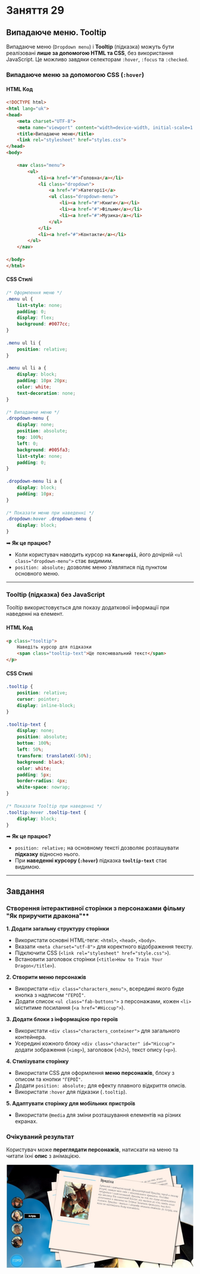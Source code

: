 # Заняття 29

## Випадаюче меню. Tooltip

Випадаюче меню (`Dropdown menu`) і **Tooltip** (підказка) можуть бути реалізовані **лише за допомогою HTML та CSS**, без використання JavaScript. Це можливо завдяки селекторам `:hover`, `:focus` та `:checked`.  


### **Випадаюче меню за допомогою CSS (`:hover`)**  
#### **HTML Код**
```html
<!DOCTYPE html>
<html lang="uk">
<head>
    <meta charset="UTF-8">
    <meta name="viewport" content="width=device-width, initial-scale=1.0">
    <title>Випадаюче меню</title>
    <link rel="stylesheet" href="styles.css">
</head>
<body>

    <nav class="menu">
        <ul>
            <li><a href="#">Головна</a></li>
            <li class="dropdown">
                <a href="#">Категорії</a>
                <ul class="dropdown-menu">
                    <li><a href="#">Книги</a></li>
                    <li><a href="#">Фільми</a></li>
                    <li><a href="#">Музика</a></li>
                </ul>
            </li>
            <li><a href="#">Контакти</a></li>
        </ul>
    </nav>

</body>
</html>
```

#### **CSS Стилі**
```css
/* Оформлення меню */
.menu ul {
    list-style: none;
    padding: 0;
    display: flex;
    background: #0077cc;
}

.menu ul li {
    position: relative;
}

.menu ul li a {
    display: block;
    padding: 10px 20px;
    color: white;
    text-decoration: none;
}

/* Випадаюче меню */
.dropdown-menu {
    display: none;
    position: absolute;
    top: 100%;
    left: 0;
    background: #005fa3;
    list-style: none;
    padding: 0;
}

.dropdown-menu li a {
    display: block;
    padding: 10px;
}

/* Показати меню при наведенні */
.dropdown:hover .dropdown-menu {
    display: block;
}
```

➡ **Як це працює?**  
- Коли користувач наводить курсор на **`Категорії`**, його дочірній `<ul class="dropdown-menu">` стає видимим.  
- `position: absolute;` дозволяє меню з’являтися під пунктом основного меню.  

---

### **Tooltip (підказка) без JavaScript**
Tooltip використовується для показу додаткової інформації при наведенні на елемент.

#### **HTML Код**
```html
<p class="tooltip">
    Наведіть курсор для підказки
    <span class="tooltip-text">Це пояснювальний текст</span>
</p>
```

#### **CSS Стилі**
```css
.tooltip {
    position: relative;
    cursor: pointer;
    display: inline-block;
}

.tooltip-text {
    display: none;
    position: absolute;
    bottom: 100%;
    left: 50%;
    transform: translateX(-50%);
    background: black;
    color: white;
    padding: 5px;
    border-radius: 4px;
    white-space: nowrap;
}

/* Показати Tooltip при наведенні */
.tooltip:hover .tooltip-text {
    display: block;
}
```

➡ **Як це працює?**  
- `position: relative;` на основному тексті дозволяє розташувати **підказку** відносно нього.  
- При **наведенні курсору (`:hover`)** підказка **`tooltip-text`** стає видимою.  

---

## Завдання

### Створення інтерактивної сторінки з персонажами фільму "Як приручити дракона"**

**1. Додати загальну структуру сторінки**  
- Використати основні HTML-теги: `<html>`, `<head>`, `<body>`.  
- Вказати `<meta charset="utf-8">` для коректного відображення тексту.  
- Підключити CSS (`<link rel="stylesheet" href="style.css">`).  
- Встановити заголовок сторінки (`<title>How to Train Your Dragon</title>`).  

**2. Створити меню персонажів**  
- Використати `<div class="characters_menu">`, всередині якого буде кнопка з надписом `"ГЕРОЇ"`.  
- Додати список `<ul class="fab-buttons">` з персонажами, кожен `<li>` міститиме посилання (`<a href="#Hiccup">`).  

**3. Додати блоки з інформацією про героїв**  
- Використати `<div class="characters_conteiner">` для загального контейнера.  
- Усередині кожного блоку `<div class="character" id="Hiccup">` додати зображення (`<img>`), заголовок (`<h2>`), текст опису (`<p>`).  

**4. Стилізувати сторінку**  
- Використати CSS для оформлення **меню персонажів**, блоку з описом та кнопки `"ГЕРОЇ"`.  
- Додати `position: absolute;` для ефекту плавного відкриття описів.  
- Використати `:hover` для підказки (`.tooltip`).  

**5. Адаптувати сторінку для мобільних пристроїв**  
- Використати `@media` для зміни розташування елементів на різних екранах.  

### **Очікуваний результат**
Користувач може **переглядати персонажів**, натискати на меню та читати їхні **опис** з анімацією.

![task](task.jpg)